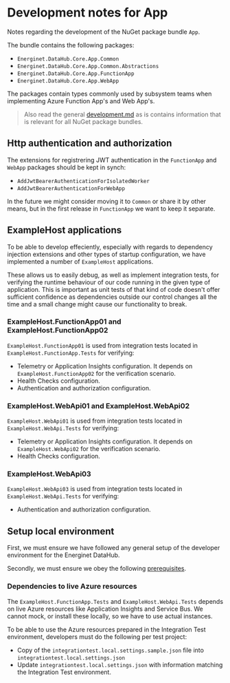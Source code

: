 # Development notes for App

Notes regarding the development of the NuGet package bundle `App`.

The bundle contains the following packages:

* `Energinet.DataHub.Core.App.Common`
* `Energinet.DataHub.Core.App.Common.Abstractions`
* `Energinet.DataHub.Core.App.FunctionApp`
* `Energinet.DataHub.Core.App.WebApp`

The packages contain types commonly used by subsystem teams when implementing Azure Function App's and Web App's.

> Also read the general [development.md](../../../docs/development.md) as is contains information that is relevant for all NuGet package bundles.

## Http authentication and authorization

The extensions for registrering JWT authentication in the `FunctionApp` and `WebApp` packages should be kept in synch:

* `AddJwtBearerAuthenticationForIsolatedWorker`
* `AddJwtBearerAuthenticationForWebApp`

In the future we might consider moving it to `Common` or share it by other means, but in the first release in `FunctionApp` we want to keep it separate.

## ExampleHost applications

To be able to develop effeciently, especially with regards to dependency injection extensions and other types of startup configuration, we have implemented a number of `ExampleHost` applications.

These allows us to easily debug, as well as implement integration tests, for verifying the runtime behaviour of our code running in the given type of application. This is important as unit tests of that kind of code doesn't offer sufficient confidence as dependencies outside our control changes all the time and a small change might cause our functionality to break.

### ExampleHost.FunctionApp01 and ExampleHost.FunctionApp02

`ExampleHost.FunctionApp01` is used from integration tests located in `ExampleHost.FunctionApp.Tests` for verifying:

* Telemetry or Application Insights configuration. It depends on `ExampleHost.FunctionApp02` for the verification scenario.
* Health Checks configuration.
* Authentication and authorization configuration.

### ExampleHost.WebApi01 and ExampleHost.WebApi02

`ExampleHost.WebApi01` is used from integration tests located in `ExampleHost.WebApi.Tests` for verifying:

* Telemetry or Application Insights configuration. It depends on `ExampleHost.WebApi02` for the verification scenario.
* Health Checks configuration.

### ExampleHost.WebApi03

`ExampleHost.WebApi03` is used from integration tests located in `ExampleHost.WebApi.Tests` for verifying:

* Authentication and authorization configuration.

## Setup local environment

First, we must ensure we have followed any general setup of the developer environment for the Energinet DataHub.

Secondly, we must ensure we obey the following [prerequisites](../../TestCommon/documents/functionapp-testcommon.md#prerequisites).

### Dependencies to live Azure resources

The `ExampleHost.FunctionApp.Tests` and `ExampleHost.WebApi.Tests` depends on live Azure resources like Application Insights and Service Bus. We cannot mock, or install these locally, so we have to use actual instances.

To be able to use the Azure resources prepared in the Integration Test environment, developers must do the following per test project:

* Copy of the `integrationtest.local.settings.sample.json` file into `integrationtest.local.settings.json`
* Update `integrationtest.local.settings.json` with information matching the Integration Test environment.
